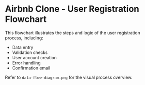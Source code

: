 # Airbnb Clone - User Registration Flowchart

This flowchart illustrates the steps and logic of the user registration process, including:

- Data entry
- Validation checks
- User account creation
- Error handling
- Confirmation email

Refer to `data-flow-diagram.png` for the visual process overview.
